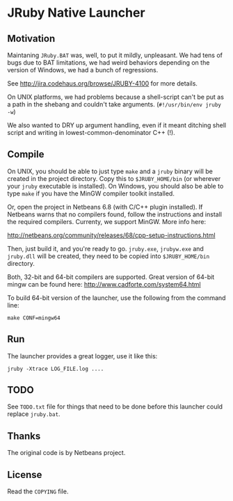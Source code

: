 # JRuby Native Launcher

## Motivation

Maintaning `JRuby.BAT` was, well, to put it mildly, unpleasant. We had
tens of bugs due to BAT limitations, we had weird behaviors depending
on the version of Windows, we had a bunch of regressions.

See http://jira.codehaus.org/browse/JRUBY-4100 for more details.

On UNIX platforms, we had problems because a shell-script can't be put
as a path in the shebang and couldn't take arguments. (`#!/usr/bin/env
jruby -w`)

We also wanted to DRY up argument handling, even if it meant ditching
shell script and writing in lowest-common-denominator C++ (!).

## Compile

On UNIX, you should be able to just type `make` and a `jruby` binary
will be created in the project directory. Copy this to
`$JRUBY_HOME/bin` (or wherever your `jruby` executable is installed). On
Windows, you should also be able to type `make` if
you have the MinGW compiler toolkit installed.

Or, open the project in Netbeans 6.8 (with C/C++ plugin installed). If
Netbeans warns that no compilers found, follow the instructions and
install the required compilers. Currenty, we support MinGW. More info
here:

http://netbeans.org/community/releases/68/cpp-setup-instructions.html

Then, just build it, and you're ready to go. `jruby.exe`, `jrubyw.exe`
and
`jruby.dll` will be created, they need to be copied into
`$JRUBY_HOME/bin`
directory.

Both, 32-bit and 64-bit compilers are supported. Great version of
64-bit mingw can be found here: http://www.cadforte.com/system64.html

To build 64-bit version of the launcher, use the following from the
command line:

    make CONF=mingw64

## Run

The launcher provides a great logger, use it like this:

    jruby -Xtrace LOG_FILE.log ....

## TODO

See `TODO.txt` file for things that need to be done before this launcher
could replace `jruby.bat`.

##  Thanks

The original code is by Netbeans project.

## License

Read the `COPYING` file.
